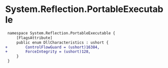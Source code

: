 # System.Reflection.PortableExecutable

``` diff
 namespace System.Reflection.PortableExecutable {
     [FlagsAttribute]
     public enum DllCharacteristics : ushort {
+        ControlFlowGuard = (ushort)16384,
+        ForceIntegrity = (ushort)128,
     }
 }
```
